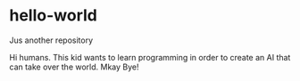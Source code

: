 # hello-world
Jus another repository

Hi humans. This kid wants to learn programming in order to create an AI that can take over the world.
Mkay Bye!
